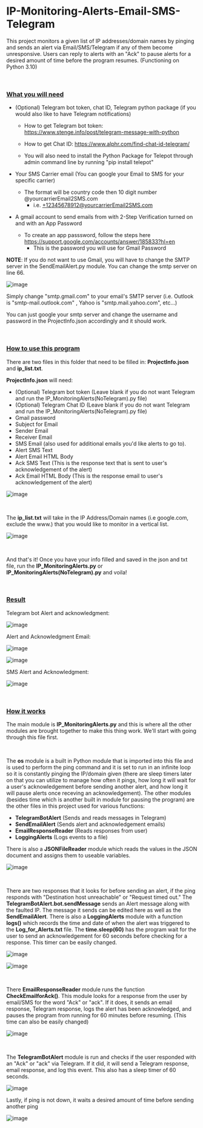 # IP-Monitoring-Alerts-Email-SMS-Telegram
This project monitors a given list of IP addresses/domain names by pinging and sends an alert via Email/SMS/Telegram if any of them become unresponsive. Users can reply to alerts with an "Ack" to pause alerts for a desired amount of time before the program resumes. (Functioning on Python 3.10)

<br />

### <ins>What you will need</ins>

- (Optional) Telegram bot token, chat ID, Telegram python package (if you would also like to have Telegram notifications)	
 	
	
	- How to get Telegram bot token: https://www.stenge.info/post/telegram-message-with-python
	
	- How to get Chat ID: https://www.alphr.com/find-chat-id-telegram/
	
	- You will also need to install the Python Package for Telepot through admin command line by running "pip install telepot"


- Your SMS Carrier email (You can google your Email to SMS for your specific carrier)
	- The format will be country code then 10 digit number @yourcarrierEmail2SMS.com
		- i.e. +12345678912@yourcarrierEmail2SMS.com


- A gmail account to send emails from with 2-Step Verification turned on and with an App Password
	- To create an app passsword, follow the steps here https://support.google.com/accounts/answer/185833?hl=en
		- This is the password you will use for Gmail Password 



**NOTE**: If you do not want to use Gmail, you will have to change the SMTP server in the SendEmailAlert.py module. You can change the smtp server on line 66.

![image](https://user-images.githubusercontent.com/43974559/166486334-3c0d96fe-81aa-4a22-8112-096d71b54ba5.png)

Simply change "smtp.gmail.com" to your email's SMTP server (i.e. Outlook is "smtp-mail.outlook.com" , Yahoo is "smtp.mail.yahoo.com", etc...)

You can just google your smtp server and change the username and password in the ProjectInfo.json accordingly and it should work.

<br />

### <ins>How to use this program </ins>

There are two files in this folder that need to be filled in: **ProjectInfo.json** and **ip_list.txt**.  

**ProjectInfo.json** will need:
- (Optional) Telegram bot token (Leave blank if you do not want Telegram and run the IP_MonitoringAlerts(NoTelegram).py file)
- (Optional) Telegram Chat ID (Leave blank if you do not want Telegram and run the IP_MonitoringAlerts(NoTelegram).py file)
- Gmail password
- Subject for Email
- Sender Email
- Receiver Email
- SMS Email (also used for additional emails you'd like alerts to go to). 
- Alert SMS Text
- Alert Email HTML Body
- Ack SMS Text (This is the response text that is sent to user's acknowledgement of the alert)
- Ack Email HTML Body (This is the response email to user's acknowledgement of the alert)


![image](https://user-images.githubusercontent.com/43974559/166006930-44aede56-0cc0-4185-8055-83cacf58632b.png)

<br />

The **ip_list.txt** will take in the IP Address/Domain names 
(i.e google.com, exclude the www.) that you would like to monitor in a vertical list. 


![image](https://user-images.githubusercontent.com/43974559/166487154-cebd6cff-88ab-4ce8-8194-976cb111db51.png)

<br />

And that's it! Once you have your info filled and saved in the json and txt file, run the **IP_MonitoringAlerts.py** or **IP_MonitoringAlerts(NoTelegram).py** and voila!

<br />

### <ins>Result </ins>

Telegram bot Alert and acknowledgment:

![image](https://user-images.githubusercontent.com/43974559/166484531-18d18283-2b03-47c8-9ae4-a93960ca55a9.png)


Alert and Acknowledgment Email: 

![image](https://user-images.githubusercontent.com/43974559/166484815-e957358d-b352-44e5-afa2-0ce2be79fb3b.png)

![image](https://user-images.githubusercontent.com/43974559/166241867-35c97ec2-d0d6-4df8-84bd-005585847f26.png)



SMS Alert and Acknowledgment:

![image](https://user-images.githubusercontent.com/43974559/166485016-3c166b2b-78bc-4f39-9c75-81edf5c4b9ca.png)




<br />

### <ins>How it works </ins>

The main module is **IP_MonitoringAlerts.py** and this is where all the other modules are brought together to make this thing work. We'll start with going through this file first.

<br />

The **os** module is a built in Python module that is imported into this file and is used to perform the ping command and it is set to run in an infinite loop so it is constantly pinging the IP/domain given (there are sleep timers later on that you can utilize to manage how often it pings, how long it will wait for a user's acknowledgement before sending another alert, and how long it will pause alerts once receving an acknowledgement). 
The other modules (besides time which is another built in module for pausing the program) are the other files in this project used for various functions:  	

- **TelegramBotAlert** (Sends and reads messages in Telegram)
- **SendEmailAlert** (Sends alert and acknowledgement emails)
- **EmailResponseReader** (Reads responses from user)
- **LoggingAlerts** (Logs events to a file)

There is also a **JSONFileReader** module which reads the values in the JSON document and assigns them to useable variables. 

![image](https://user-images.githubusercontent.com/43974559/166485357-ff713a66-e835-496c-8ac3-b6b5de969efa.png)

<br />

There are two responses that it looks for before sending an alert, if the ping responds with "Destination host unreachable" or "Request timed out." 
The **TelegramBotAlert.bot.sendMessage** sends an Alert message along with the faulted IP. The message it sends can be edited here as well as the **SendEmailAlert**. There is also a **LoggingAlerts** module with a function **logs()** which records the time and date of when the alert was triggered to the **Log_for_Alerts.txt** file. The **time.sleep(60)** has the program wait for the user to send an acknowledgement for 60 seconds before checking for a response. This timer can be easily changed. 


![image](https://user-images.githubusercontent.com/43974559/166485558-eb5afdcd-a1ce-4d01-bc68-db40e450f694.png)

![image](https://user-images.githubusercontent.com/43974559/166485816-0fc96c24-7b45-44a9-a9f6-69613c1a6c2f.png)



<br />

There **EmailResponseReader** module runs the function **CheckEmailforAck()**. This module looks for a response from the user by email/SMS for the word "Ack" or "ack". If it does, it sends an email response, Telegram response, logs the alert has been acknowledged, and pauses the program from running for 60 minutes before resuming. (This time can also be easily changed)

![image](https://user-images.githubusercontent.com/43974559/166485662-99ac2bc7-16a2-4f48-902a-4f162476eb80.png)


<br />

The **TelegramBotAlert** module is run and checks if the user responded with an "Ack" or "ack" via Telegram. If it did, it will send a Telegram response, email response, and log this event. This also has a sleep timer of 60 seconds. 

![image](https://user-images.githubusercontent.com/43974559/166249766-6a59920f-7817-4850-add4-6da23768a778.png)


Lastly, if ping is not down, it waits a desired amount of time before sending another ping

![image](https://user-images.githubusercontent.com/43974559/166485931-9f55686c-ce1d-40d6-8ac6-e7f503b527e5.png)









